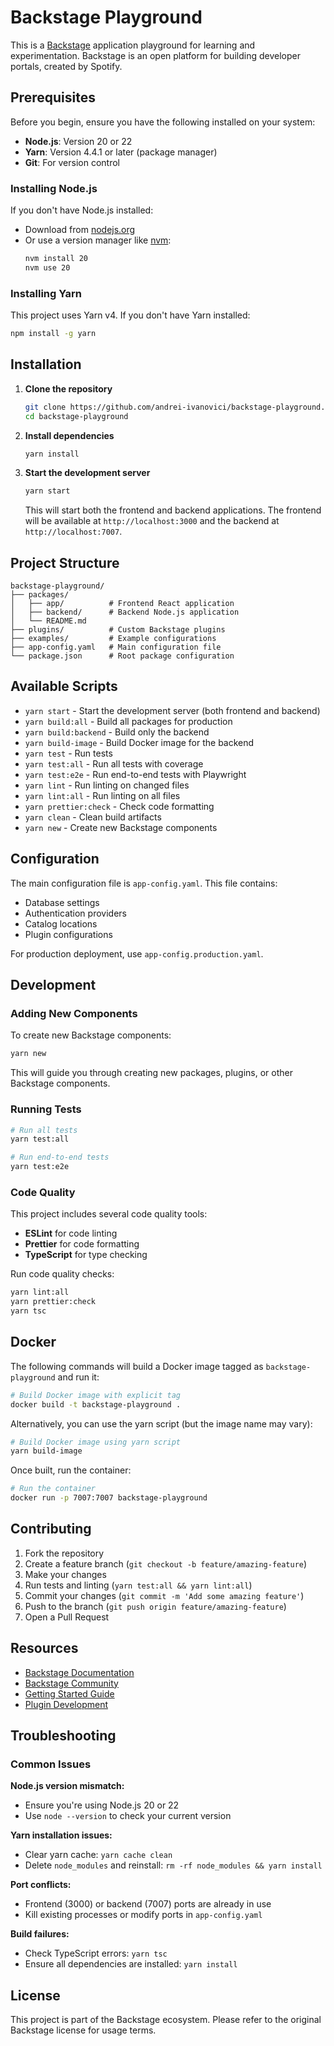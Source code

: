 # Backstage Playground

This is a [Backstage](https://backstage.io) application playground for learning and experimentation. Backstage is an open platform for building developer portals, created by Spotify.

## Prerequisites

Before you begin, ensure you have the following installed on your system:

- **Node.js**: Version 20 or 22
- **Yarn**: Version 4.4.1 or later (package manager)
- **Git**: For version control

### Installing Node.js

If you don't have Node.js installed:
- Download from [nodejs.org](https://nodejs.org/)
- Or use a version manager like [nvm](https://github.com/nvm-sh/nvm):
  ```bash
  nvm install 20
  nvm use 20
  ```

### Installing Yarn

This project uses Yarn v4. If you don't have Yarn installed:
```bash
npm install -g yarn
```

## Installation

1. **Clone the repository**
   ```bash
   git clone https://github.com/andrei-ivanovici/backstage-playground.git
   cd backstage-playground
   ```

2. **Install dependencies**
   ```bash
   yarn install
   ```

3. **Start the development server**
   ```bash
   yarn start
   ```

   This will start both the frontend and backend applications. The frontend will be available at `http://localhost:3000` and the backend at `http://localhost:7007`.

## Project Structure

```
backstage-playground/
├── packages/
│   ├── app/          # Frontend React application
│   ├── backend/      # Backend Node.js application
│   └── README.md
├── plugins/          # Custom Backstage plugins
├── examples/         # Example configurations
├── app-config.yaml   # Main configuration file
└── package.json      # Root package configuration
```

## Available Scripts

- `yarn start` - Start the development server (both frontend and backend)
- `yarn build:all` - Build all packages for production
- `yarn build:backend` - Build only the backend
- `yarn build-image` - Build Docker image for the backend
- `yarn test` - Run tests
- `yarn test:all` - Run all tests with coverage
- `yarn test:e2e` - Run end-to-end tests with Playwright
- `yarn lint` - Run linting on changed files
- `yarn lint:all` - Run linting on all files
- `yarn prettier:check` - Check code formatting
- `yarn clean` - Clean build artifacts
- `yarn new` - Create new Backstage components

## Configuration

The main configuration file is `app-config.yaml`. This file contains:
- Database settings
- Authentication providers
- Catalog locations
- Plugin configurations

For production deployment, use `app-config.production.yaml`.

## Development

### Adding New Components

To create new Backstage components:
```bash
yarn new
```

This will guide you through creating new packages, plugins, or other Backstage components.

### Running Tests

```bash
# Run all tests
yarn test:all

# Run end-to-end tests
yarn test:e2e
```

### Code Quality

This project includes several code quality tools:
- **ESLint** for code linting
- **Prettier** for code formatting
- **TypeScript** for type checking

Run code quality checks:
```bash
yarn lint:all
yarn prettier:check
yarn tsc
```

## Docker

The following commands will build a Docker image tagged as `backstage-playground` and run it:

```bash
# Build Docker image with explicit tag
docker build -t backstage-playground .
```

Alternatively, you can use the yarn script (but the image name may vary):
```bash
# Build Docker image using yarn script
yarn build-image
```

Once built, run the container:
```bash
# Run the container
docker run -p 7007:7007 backstage-playground
```

## Contributing

1. Fork the repository
2. Create a feature branch (`git checkout -b feature/amazing-feature`)
3. Make your changes
4. Run tests and linting (`yarn test:all && yarn lint:all`)
5. Commit your changes (`git commit -m 'Add some amazing feature'`)
6. Push to the branch (`git push origin feature/amazing-feature`)
7. Open a Pull Request

## Resources

- [Backstage Documentation](https://backstage.io/docs)
- [Backstage Community](https://backstage.io/community)
- [Getting Started Guide](https://backstage.io/docs/getting-started/)
- [Plugin Development](https://backstage.io/docs/plugins/)

## Troubleshooting

### Common Issues

**Node.js version mismatch:**
- Ensure you're using Node.js 20 or 22
- Use `node --version` to check your current version

**Yarn installation issues:**
- Clear yarn cache: `yarn cache clean`
- Delete `node_modules` and reinstall: `rm -rf node_modules && yarn install`

**Port conflicts:**
- Frontend (3000) or backend (7007) ports are already in use
- Kill existing processes or modify ports in `app-config.yaml`

**Build failures:**
- Check TypeScript errors: `yarn tsc`
- Ensure all dependencies are installed: `yarn install`

## License

This project is part of the Backstage ecosystem. Please refer to the original Backstage license for usage terms.
